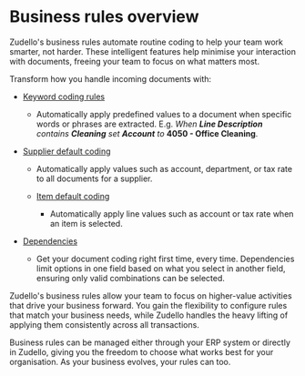 # Business rules overview

Zudello's business rules automate routine coding to help your team work smarter, not harder. These intelligent features help minimise your interaction with documents, freeing your team to focus on what matters most.

Transform how you handle incoming documents with:

- [Keyword coding rules](/Knowledge%20Base/Business%20rules/Keyword%20coding%20rules.md)
    - Automatically apply predefined values to a document when specific words or phrases are extracted.
      E.g. *When **Line Description** contains **Cleaning** set **Account** to* **4050 - Office Cleaning**. 

- [Supplier default coding](/Knowledge%20Base/Business%20rules/Supplier%20default%20coding.md)
    - Automatically apply values such as account, department, or tax rate to all documents for a supplier.

  - [Item default coding](Knowledge%20Base/Business%20rules/Item%20default%20coding.md)
    - Automatically apply line values such as account or tax rate when an item is selected. 

- [Dependencies](Knowledge%20Base/Business%20rules/Dependencies.md)
	- Get your document coding right first time, every time. Dependencies limit options in one field based on what you select in another field, ensuring only valid combinations can be selected. 

Zudello's business rules allow your team to focus on higher-value activities that drive your business forward. You gain the flexibility to configure rules that match your business needs, while Zudello handles the heavy lifting of applying them consistently across all transactions.

Business rules can be managed either through your ERP system or directly in Zudello, giving you the freedom to choose what works best for your organisation. As your business evolves, your rules can too.